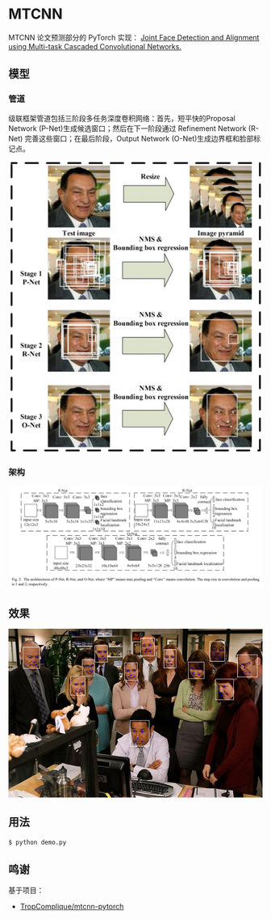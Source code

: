 # MTCNN

MTCNN 论文预测部分的 PyTorch 实现：
[Joint Face Detection and Alignment using Multi-task Cascaded Convolutional Networks.](https://arxiv.org/abs/1604.02878)

## 模型

### 管道

级联框架管道包括三阶段多任务深度卷积网络：首先，短平快的Proposal Network (P-Net)生成候选窗口；然后在下一阶段通过 Refinement Network (R-Net) 完善这些窗口；在最后阶段，Output Network (O-Net)生成边界框和脸部标记点。

![image](https://github.com/foamliu/MTCNN/raw/master/images/pipeline.png)

### 架构

![image](https://github.com/foamliu/MTCNN/raw/master/images/architecture.png)

## 效果

![image](https://github.com/foamliu/MTCNN/raw/master/images/example.png)

## 用法

```bash
$ python demo.py
```

## 鸣谢

基于项目：
 - [TropComplique/mtcnn-pytorch](https://github.com/TropComplique/mtcnn-pytorch)